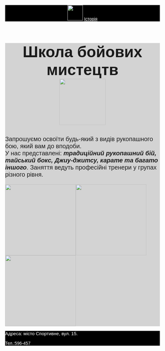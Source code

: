 <html>
    <title>Школа бойових мистецтв</title>
    <body style="font-family:sans-serif">
    <header style="background-color:black">
        <img src="https://learn.logikaschool.com/uploads/2020/10/boxing-1293088_640_0_1602494675.png" height="50px"/>
        <a href="https://uk.wikipedia.org/wiki/%D0%91%D0%BE%D0%B9%D0%BE%D0%B2%D1%96_%D0%BC%D0%B8%D1%81%D1%82%D0%B5%D1%86%D1%82%D0%B2%D0%B0" style="color:white">Історія</a>
    </header>
    <main style="background-color:lightgray">
        <h1 style="font-size:50px;background-color:lightgray; text-align:center">Школа бойових мистецтв<br/>
        <img src="https://learn.logikaschool.com/uploads/2020/10/thai-boxing-297023_1280_0_1602496230.png/" height="150"/></h1>
        <p style="font-size:20px">Запрошуємо освоїти будь-який з видів рукопашного бою, який вам до вподоби. <br/>У нас представлені: <b><i>традиційний рукопашний бій, тайський бокс, Джиу-джитсу, карате та багато іншого</i></b>. Заняття ведуть професійні тренери у групах різного рівня.</p>
        <img src="https://learn.logikaschool.com/uploads/2020/10/karate-4575114_640_0_1602523338.png" height="230px";/><img src="/uploads/2020/10/punching-bag_0_1602525500.png" height="230px";/><img src="/uploads/2020/10/boxing-ring_0_1602525156.png" height="230px";/>
    </main>
    <footer style="background-color:black;color:white;">
        <p style="font-size:15px"> Адреса: місто Спортивне, вул. 15.</p>
        <p>Тел.:596-457</p>
    </footer>
    </body>
</html>
